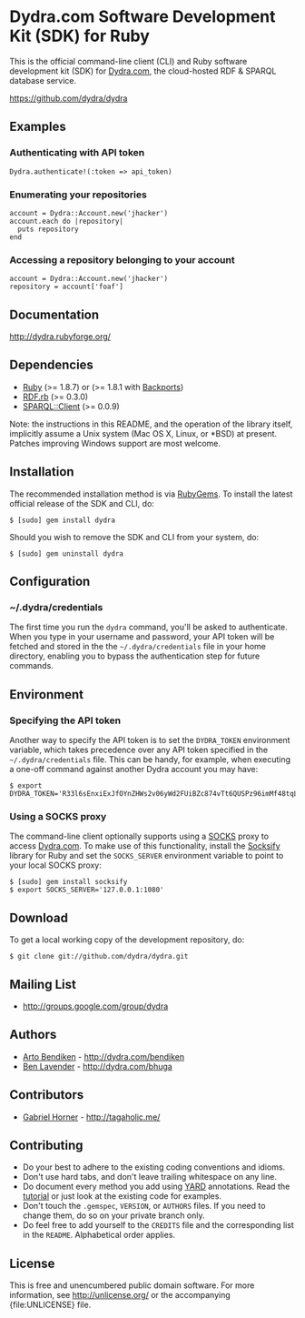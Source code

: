 Dydra.com Software Development Kit (SDK) for Ruby
=================================================

This is the official command-line client (CLI) and Ruby software development
kit (SDK) for [Dydra.com][], the cloud-hosted RDF & SPARQL database service.

<https://github.com/dydra/dydra>

Examples
--------

### Authenticating with API token

    Dydra.authenticate!(:token => api_token)

### Enumerating your repositories

    account = Dydra::Account.new('jhacker')
    account.each do |repository|
      puts repository
    end

### Accessing a repository belonging to your account

    account = Dydra::Account.new('jhacker')
    repository = account['foaf']

Documentation
-------------

<http://dydra.rubyforge.org/>

Dependencies
------------

* [Ruby](http://ruby-lang.org/) (>= 1.8.7) or (>= 1.8.1 with [Backports][])
* [RDF.rb](http://rubygems.org/gems/rdf) (>= 0.3.0)
* [SPARQL::Client](http://rubygems.org/gems/sparql-client) (>= 0.0.9)

Note: the instructions in this README, and the operation of the library
itself, implicitly assume a Unix system (Mac OS X, Linux, or *BSD) at
present. Patches improving Windows support are most welcome.

Installation
------------

The recommended installation method is via [RubyGems](http://rubygems.org/).
To install the latest official release of the SDK and CLI, do:

    $ [sudo] gem install dydra

Should you wish to remove the SDK and CLI from your system, do:

    $ [sudo] gem uninstall dydra

Configuration
-------------

### ~/.dydra/credentials

The first time you run the `dydra` command, you'll be asked to authenticate.
When you type in your username and password, your API token will be fetched
and stored in the the `~/.dydra/credentials` file in your home directory,
enabling you to bypass the authentication step for future commands.

Environment
-----------

### Specifying the API token

Another way to specify the API token is to set the `DYDRA_TOKEN` environment
variable, which takes precedence over any API token specified in the
`~/.dydra/credentials` file. This can be handy, for example, when executing
a one-off command against another Dydra account you may have:

    $ export DYDRA_TOKEN='R33l6sEnxiExJfOYnZHWs2v06yWd2FUiBZc874vTt6QUSPz96imMf48tqLsz'

### Using a SOCKS proxy

The command-line client optionally supports using a [SOCKS][] proxy to
access [Dydra.com][]. To make use of this functionality, install the
[Socksify][] library for Ruby and set the `SOCKS_SERVER` environment
variable to point to your local SOCKS proxy:

    $ [sudo] gem install socksify
    $ export SOCKS_SERVER='127.0.0.1:1080'

[SOCKS]:    http://en.wikipedia.org/wiki/SOCKS
[Socksify]: http://rubygems.org/gems/socksify

Download
--------

To get a local working copy of the development repository, do:

    $ git clone git://github.com/dydra/dydra.git

Mailing List
------------

* <http://groups.google.com/group/dydra>

Authors
-------

* [Arto Bendiken](http://github.com/bendiken) - <http://dydra.com/bendiken>
* [Ben Lavender](http://github.com/bhuga) - <http://dydra.com/bhuga>

Contributors
------------

* [Gabriel Horner](http://github.com/cldwalker) - <http://tagaholic.me/>

Contributing
------------

* Do your best to adhere to the existing coding conventions and idioms.
* Don't use hard tabs, and don't leave trailing whitespace on any line.
* Do document every method you add using [YARD][] annotations. Read the
  [tutorial][YARD-GS] or just look at the existing code for examples.
* Don't touch the `.gemspec`, `VERSION`, or `AUTHORS` files. If you need to
  change them, do so on your private branch only.
* Do feel free to add yourself to the `CREDITS` file and the corresponding
  list in the `README`. Alphabetical order applies.

License
-------

This is free and unencumbered public domain software. For more information,
see <http://unlicense.org/> or the accompanying {file:UNLICENSE} file.

[Ruby]:       http://ruby-lang.org/
[RDF]:        http://www.w3.org/RDF/
[RDF.rb]:     http://rdf.rubyforge.org/
[YARD]:       http://yardoc.org/
[YARD-GS]:    http://rubydoc.info/docs/yard/file/docs/GettingStarted.md
[PDD]:        http://unlicense.org/#unlicensing-contributions
[Backports]:  http://rubygems.org/gems/backports
[Dydra.com]:  http://dydra.com/
